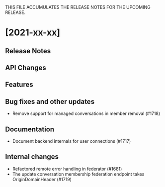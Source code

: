 THIS FILE ACCUMULATES THE RELEASE NOTES FOR THE UPCOMING RELEASE.

<!--

# [2021-xx-xx]

[please put all changes that only affect federation into this section to unclutter the rest of the release notes.]
[if something is both an API change and a feature, please mention it twice (you can abbreviate the second mention and add "see above").]

## Release Notes

## API Changes

## Features

## Bug fixes and other updates

## Documentation

## Internal changes

-->

# [2021-xx-xx]

## Release Notes

## API Changes

## Features

## Bug fixes and other updates

* Remove support for managed conversations in member removal (#1718)

## Documentation

* Document backend internals for user connections (#1717)

## Internal changes

* Refactored remote error handling in federator (#1681)
* The update conversation membership federation endpoint takes OriginDomainHeader (#1719)
